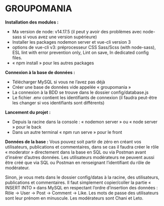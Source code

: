 # GROUPOMANIA

**Installation des modules :**
* Ma version de node: v14.17.5 (il peut y avoir des problèmes avec node-sass si vous avez une version supérieure)
* Installer les packages nodemon server et vue-cli version 3
* options de vue-cli v3: préprocesseur CSS Sass/Scss (with node-sass), ESL lint with error prevention only, Lint on save, In dedicated config files.
* « npm install » pour les autres packages

**Connexion à la base de données :**
* Télécharger MySQL si vous ne l’avez pas déjà
* Créer une base de données vide appelée « groupomania »
* La connexion à la BDD se trouve dans le dossier config/database.js
* Le fichier .env contient les identifiants de connexion (il faudra peut-être les changer si vos identifiants sont différents)

**Lancement du projet :**
* Depuis la racine dans la console : « nodemon server » ou « node server » pour le back
* Dans un autre terminal « npm run serve » pour le front

**Données de la base :**
Vous pouvez soit partir de zéro en créant vos utilisateurs, publications et commentaires, dans se cas il faudra créer le rôle « moderator » directement dans la base en SQL ou via Postman avant d’insérer d’autres données. Les utilisateurs modérateurs ne peuvent aussi être créé que via SQL ou Postman en renseignant l’identifiant du rôle de modérateur.

Sinon, je vous mets dans le dossier config/datas à la racine, des utilisateurs, publications et commentaires. Il faut simplement copier/coller la partie « INSERT INTO » dans MySQL en respectant l’ordre d’insertion des données : Rôle -> User -> Post -> Comment -> Like. Les mots de passe des utilisateurs sont leur prénom en minuscule. Les modérateurs sont Chani et Leto.
